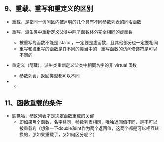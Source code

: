 ## 9、重载、重写和重定义的区别

- 重载，是指同一访问区内被声明的几个具有不同参数列表的同名函数
- 重写，派生类中重新定义父类中除了函数体外完全相同的虚函数
  - 被重写的函数不能是 static ，一定要是虚函数，且其他部分也一定要相同
  - 重写和被重写的函数是在不同的类当中的，重写函数的访问修饰符是可以不同的
- 重定义（隐藏），派生类重新定义父类中相同名字的非 virtual 函数
  - 参数列表，返回类型都可以不同

- - 

## 11、函数重载的条件

- 感觉哈，参数列表才是决定函数重载的关键
  - 即如果两个函数，名字相同，参数列表相同，唯独返回值不同，是不可以被重载的（想象一下double和int作为两个返回值，这两个都是可以相互转换的，那如果重载了，又如何区分呢？）